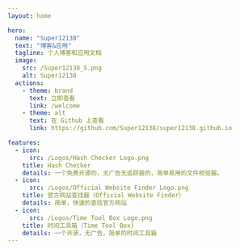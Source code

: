 ```yaml
---
layout: home

hero:
  name: "Super12138"
  text: "博客&应用"
  tagline: 个人博客和应用文档
  image:
    src: /Super12138_S.png
    alt: Super12138
  actions:
    - theme: brand
      text: 立即查看
      link: /welcome
    - theme: alt
      text: 在 Github 上查看
      link: https://github.com/Super12138/super12138.github.io

features:
  - icon: 
      src: /Logos/Hash Checker Logo.png
    title: Hash Checker
    details: 一个免费开源的，无广告无追踪器的，简单易用的文件校验器。
  - icon: 
      src: /Logos/Official Website Finder Logo.png
    title: 官方网站查找器（Official Website Finder）
    details: 简单，快速的查找官方网站
  - icon: 
      src: /Logos/Time Tool Box Logo.png
    title: 时间工具箱（Time Tool Box)
    details: 一个开源，无广告，简单的时间工具箱
---
```

<style>
:root {
  /*--vp-home-hero-name-color: transparent;
  --vp-home-hero-name-background: -webkit-linear-gradient(120deg, #C00000 30%, #002060);*/

  --vp-home-hero-image-background-image: linear-gradient(-45deg, #C00000 37%, #002060 50%);
  --vp-home-hero-image-filter: blur(40px);
}

@media (min-width: 640px) {
  :root {
    --vp-home-hero-image-filter: blur(56px);
  }
}

@media (min-width: 960px) {
  :root {
    --vp-home-hero-image-filter: blur(72px);
  }
}
</style>